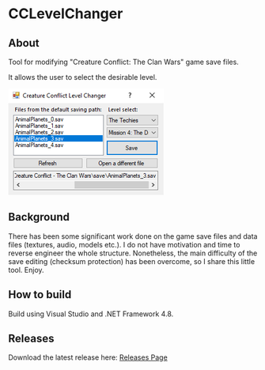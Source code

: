 # CCLevelChanger
## About
Tool for modifying "Creature Conflict: The Clan Wars" game save files.

It allows the user to select the desirable level.

![Tool](https://github.com/wak-sudo/CCLevelChanger/blob/main/Screenshots/Tool.png)

## Background
There has been some significant work done on the game save files and data files (textures, audio, models etc.). I do not have motivation and time to reverse engineer the whole structure. Nonetheless, the main difficulty of the save editing (checksum protection) has been overcome, so I share this little tool. Enjoy.

## How to build

Build using Visual Studio and .NET Framework 4.8.

## Releases

Download the latest release here:
[Releases Page](https://github.com/wak-sudo/CCLevelChanger/releases)
